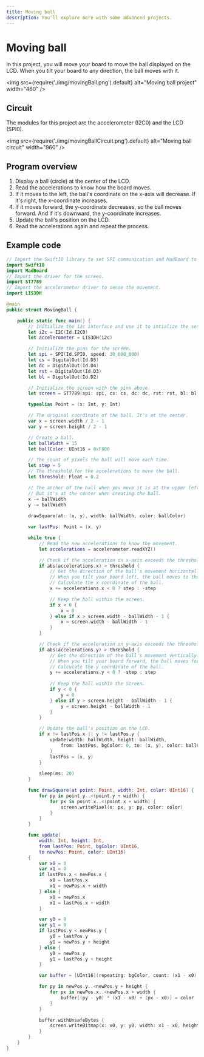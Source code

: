 ```yaml
---
title: Moving ball
description: You'll explore more with some advanced projects.
---
```


# Moving ball


In this project, you will move your board to move the ball displayed on the LCD. When you tilt your board to any direction, the ball moves with it. 

<img
  src={require('./img/movingBall.png').default}
  alt="Moving ball project" width="480"
/>

## Circuit

The modules for this project are the accelerometer (I2C0) and the LCD (SPI0).

<img
  src={require('./img/movingBallCircuit.png').default}
  alt="Moving ball circuit" width="960"
/>

## Program overview

1. Display a ball (circle) at the center of the LCD.
2. Read the accelerations to know how the board moves.
3. If it moves to the left, the ball's coordinate on the x-axis will decrease. If it's right, the x-coordinate increases.
4. If it moves forward, the y-coordinate decreases, so the ball moves forward. And if it's downward, the y-coordinate increases.
5. Update the ball's position on the LCD.
6. Read the accelerations again and repeat the process.

## Example code

```swift showLineNumbers
// Import the SwiftIO library to set SPI communication and MadBoard to use pin id.
import SwiftIO
import MadBoard
// Import the driver for the screen.
import ST7789
// Import the accelerometer driver to sense the movement.
import LIS3DH

@main
public struct MovingBall {

    public static func main() {
        // Initialize the i2c interface and use it to intialize the sensor.
        let i2c = I2C(Id.I2C0)
        let accelerometer = LIS3DH(i2c)

        // Initialize the pins for the screen.
        let spi = SPI(Id.SPI0, speed: 30_000_000)
        let cs = DigitalOut(Id.D5)
        let dc = DigitalOut(Id.D4)
        let rst = DigitalOut(Id.D3)
        let bl = DigitalOut(Id.D2)

        // Initialize the screen with the pins above.
        let screen = ST7789(spi: spi, cs: cs, dc: dc, rst: rst, bl: bl, rotation: .angle90)

        typealias Point = (x: Int, y: Int)

        // The original coordinate of the ball. It's at the center.
        var x = screen.width / 2 - 1
        var y = screen.height / 2 - 1

        // Create a ball.
        let ballWidth = 15 
        let ballColor: UInt16 = 0xF800

        // The count of pixels the ball will move each time.
        let step = 5
        // The threshold for the accelerations to move the ball.
        let threshold: Float = 0.2

        // The anchor of the ball when you move it is at the upper left corner of this tile. 
        // But it's at the center when creating the ball.
        x -= ballWidth
        y -= ballWidth
        
        drawSquare(at: (x, y), width: ballWidth, color: ballColor)

        var lastPos: Point = (x, y)

        while true {
            // Read the new accelerations to know the movement.
            let accelerations = accelerometer.readXYZ()

            // Check if the acceleration on x-axis exceeds the threshold.
            if abs(accelerations.x) > threshold {
                // Get the direction of the ball's movement horizontally.
                // When you tilt your board left, the ball moves to the left, and vice versa.
                // Calculate the x coordinate of the ball.
                x += accelerations.x < 0 ? step : -step

                // Keep the ball within the screen.
                if x < 0 {
                    x = 0
                } else if x > screen.width - ballWidth - 1 {
                    x = screen.width - ballWidth - 1
                }
            }

            // Check if the acceleration on y-axis exceeds the threshold.
            if abs(accelerations.y) > threshold {
                // Get the direction of the ball's movement vertically.
                // When you tilt your board forward, the ball moves forward, and vice versa.
                // Calculate the y coordinate of the ball. 
                y += accelerations.y < 0 ? -step : step
                
                // Keep the ball within the screen.
                if y < 0 {
                    y = 0
                } else if y > screen.height - ballWidth - 1 {
                    y = screen.height - ballWidth - 1
                }
            }

            // Update the ball's position on the LCD.
            if x != lastPos.x || y != lastPos.y {
                update(width: ballWidth, height: ballWidth,
                    from: lastPos, bgColor: 0, to: (x, y), color: ballColor
                )
                lastPos = (x, y)
            }
            
            sleep(ms: 20)
        }

        func drawSquare(at point: Point, width: Int, color: UInt16) {
            for py in point.y..<(point.y + width) {
                for px in point.x..<(point.x + width) {
                    screen.writePixel(x: px, y: py, color: color)
                }
            }
        }

        func update(
            width: Int, height: Int,
            from lastPos: Point, bgColor: UInt16,
            to newPos: Point, color: UInt16)
        {
            var x0 = 0
            var x1 = 0
            if lastPos.x < newPos.x {
                x0 = lastPos.x
                x1 = newPos.x + width
            } else {
                x0 = newPos.x
                x1 = lastPos.x + width
            }

            var y0 = 0
            var y1 = 0
            if lastPos.y < newPos.y {
                y0 = lastPos.y
                y1 = newPos.y + height
            } else {
                y0 = newPos.y
                y1 = lastPos.y + height
            }

            var buffer = [UInt16](repeating: bgColor, count: (x1 - x0) * (y1 - y0))

            for py in newPos.y..<newPos.y + height {
                for px in newPos.x..<newPos.x + width {
                    buffer[(py - y0) * (x1 - x0) + (px - x0)] = color
                }
            }

            buffer.withUnsafeBytes {
                screen.writeBitmap(x: x0, y: y0, width: x1 - x0, height: y1 - y0, data: $0)
            }
        }
    }
}
```


